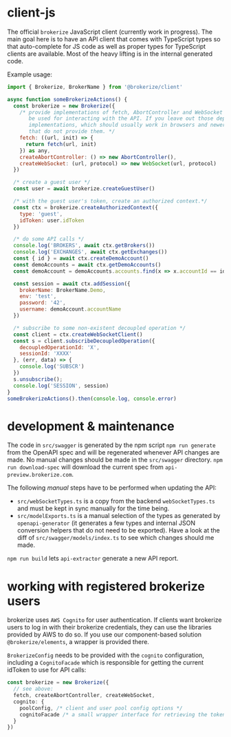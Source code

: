 # client-js

The official `brokerize` JavaScript client (currently work in progress). The main goal here is to have an API client that comes with TypeScript types so that auto-complete for JS code as well as proper types for TypeScript clients are available. Most of the heavy lifting is in the internal generated code.

Example usage:

```javascript
import { Brokerize, BrokerName } from '@brokerize/client'

async function someBrokerizeActions() {
  const brokerize = new Brokerize({
    /* provide implementations of fetch, AbortController and WebSocket that will
       be used for interacting with the API. If you leave out those dependencies, they will default to globally available
       implementations, which should usually work in browsers and newer Node.JS environments, but may fail in other JS environments
       that do not provide them. */
    fetch: ((url, init) => {
      return fetch(url, init)
    }) as any,
    createAbortController: () => new AbortController(),
    createWebSocket: (url, protocol) => new WebSocket(url, protocol)
  })

  /* create a guest user */
  const user = await brokerize.createGuestUser()

  /* with the guest user's token, create an authorized context.*/
  const ctx = brokerize.createAuthorizedContext({
    type: 'guest',
    idToken: user.idToken
  })

  /* do some API calls */
  console.log('BROKERS', await ctx.getBrokers())
  console.log('EXCHANGES', await ctx.getExchanges())
  const { id } = await ctx.createDemoAccount()
  const demoAccounts = await ctx.getDemoAccounts()
  const demoAccount = demoAccounts.accounts.find(x => x.accountId == id)

  const session = await ctx.addSession({
    brokerName: BrokerName.Demo,
    env: 'test',
    password: '42',
    username: demoAccount.accountName
  })

  /* subscribe to some non-existent decoupled operation */
  const client = ctx.createWebSocketClient()
  const s = client.subscribeDecoupledOperation({
    decoupledOperationId: 'X',
    sessionId: 'XXXX'
  }, (err, data) => {
    console.log('SUBSCR')
  })
  s.unsubscribe();
  console.log('SESSION', session)
}
someBrokerizeActions().then(console.log, console.error)
```

# development & maintenance
The code in `src/swagger` is generated by the npm script `npm run generate` from the OpenAPI spec and will be regenerated whenever API changes are made. No manual changes should be made in the `src/swagger` directory. `npm run download-spec` will download the current spec from `api-preview.brokerize.com`.

The following *manual* steps have to be performed when updating the API:
- `src/webSocketTypes.ts` is a copy from the backend `webSocketTypes.ts` and must be kept in sync manually for the time being.
- `src/modelExports.ts` is a manual selection of the types as generated by `openapi-generator` (it generates a few types and internal JSON conversion helpers that do not need to be exported). Have a look at the diff of `src/swagger/models/index.ts` to see which changes should me made.

`npm run build` lets `api-extractor` generate a new API report.

# working with registered brokerize users
brokerize uses `AWS Cognito` for user authentication. If clients want brokerize users to log in with their brokerize credentials, they can use the libraries provided by AWS to do so. If you use our component-based solution `@brokerize/elements`, a wrapper is provided there.

`BrokerizeConfig` needs to be provided with the `cognito` configuration, including a `CognitoFacade` which is responsible for getting the current idToken to use for API calls:

```typescript
const brokerize = new Brokerize({
  // see above:
  fetch, createAbortController, createWebSocket,
  cognito: {
    poolConfig, /* client and user pool config options */
    cognitoFacade /* a small wrapper interface for retrieving the token */
  }
})
```
